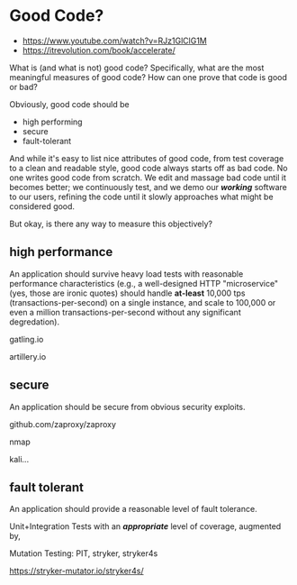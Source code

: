 # Good Code?

+ https://www.youtube.com/watch?v=RJz1GlClG1M
+ https://itrevolution.com/book/accelerate/

What is (and what is not) good code? Specifically, what are the most meaningful measures of good code? How can one prove that code is good or bad?

Obviously, good code should be

  + high performing
  + secure
  + fault-tolerant

And while it's easy to list nice attributes of good code, from test coverage to a clean and readable style, good code always starts off as bad code. No one writes good code from scratch. We edit and massage bad code until it becomes better; we continuously test, and we demo our ***working*** software to our users, refining the code until it slowly approaches what might be considered good. 

But okay, is there any way to measure this objectively?


## high performance
An application should survive heavy load tests with reasonable performance characteristics (e.g., a well-designed HTTP "microservice" (yes, those are ironic quotes) should handle **at-least** 10,000 tps (transactions-per-second) on a single instance, and scale to 100,000 or even a million transactions-per-second without any significant degredation).

gatling.io

artillery.io


## secure
An application should be secure from obvious security exploits.

github.com/zaproxy/zaproxy

nmap

kali...


## fault tolerant
An application should provide a reasonable level of fault tolerance.

Unit+Integration Tests with an ***appropriate*** level of coverage, augmented by,

Mutation Testing: PIT, stryker, stryker4s

https://stryker-mutator.io/stryker4s/


